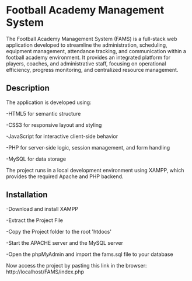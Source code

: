 # Football Academy Management System

The Football Academy Management System (FAMS) is a full-stack web application developed to streamline the administration, scheduling, equipment management, attendance tracking, and communication within a football academy environment.
It provides an integrated platform for players, coaches, and administrative staff, focusing on operational efficiency, progress monitoring, and centralized resource management.

## Description
The application is developed using:

-HTML5 for semantic structure

-CSS3 for responsive layout and styling

-JavaScript for interactive client-side behavior

-PHP for server-side logic, session management, and form handling

-MySQL for data storage

The project runs in a local development environment using XAMPP, which provides the required Apache and PHP backend.

## Installation
-Download and install XAMPP

-Extract the Project File

-Copy the Project folder to the root 'htdocs'

-Start the APACHE server and the MySQL server

-Open the phpMyAdmin and import the fams.sql file to your database

Now access the project by pasting this link in the browser: http://localhost/FAMS/index.php

